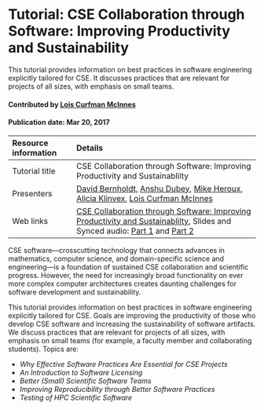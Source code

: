 # Tutorial: CSE Collaboration through Software: Improving Productivity and Sustainability

<!--deck start-->
This tutorial provides information on best practices in software engineering explicitly tailored for CSE. It discusses practices that are relevant for projects of all sizes, with emphasis on small teams.
<!--deck end-->

#### Contributed by [Lois Curfman McInnes](https://github.com/curfman)

#### Publication date: Mar 20, 2017

Resource information | Details 
:--- | :--- 
Tutorial title | CSE Collaboration through Software: Improving Productivity and Sustainablilty
Presenters | [David Bernholdt](http://github.com/bernhold), [Anshu Dubey](https://github.com/adubey64), [Mike Heroux](https://github.com/maherou), [Alicia Klinvex](https://github.com/amklinv), [Lois Curfman McInnes](https://github.com/curfman)
Web links| [CSE Collaboration through Software: Improving Productivity and Sustainablilty](http://meetings.siam.org/sess/dsp_programsess.cfm?SESSIONCODE=61488), Slides and Synced audio: [Part 1](https://www.pathlms.com/siam/courses/4150/sections/5826) and [Part 2](https://www.pathlms.com/siam/courses/4150/sections/5828)

CSE software—crosscutting technology that connects advances in mathematics, computer science, and domain-specific science and engineering—is a foundation of sustained CSE collaboration and scientific progress. However, the need for increasingly broad functionality on ever more complex computer architectures creates daunting challenges for software development and sustainability.

This tutorial provides information on best practices in software engineering explicitly tailored for CSE. Goals are improving the productivity of those who develop CSE software and increasing the sustainability of software artifacts. We discuss practices that are relevant for projects of all sizes, with emphasis on small teams (for example, a faculty member and collaborating students).  Topics are:

- _Why Effective Software Practices Are Essential for CSE Projects_
- _An Introduction to Software Licensing_
- _Better (Small) Scientific Software Teams_
- _Improving Reproducibility through Better Software Practices_
- _Testing of HPC Scientific Software_



<!---
Publish: yes
Categories: Planning, Reliability, Collaboration, Individual Productivity
Topics: improving productivity and sustainability, reproducibility, testing, continuous integration testing, licensing, strategies for more effective teams, personal kanban
Tags: training, video
Level: 2
Prerequisites: defaults
Aggregate: subresource
--->

